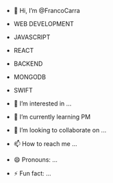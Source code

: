 - 👋 Hi, I’m @FrancoCarra
- WEB DEVELOPMENT
- JAVASCRIPT
- REACT
- BACKEND
- MONGODB
- SWIFT

- 👀 I’m interested in ...
- 🌱 I’m currently learning PM
- 💞️ I’m looking to collaborate on ...
- 📫 How to reach me ...
- 😄 Pronouns: ...
- ⚡ Fun fact: ...

<!---
FrancoCarra/FrancoCarra is a ✨ special ✨ repository because its `README.md` (this file) appears on your GitHub profile.
You can click the Preview link to take a look at your changes.
--->
